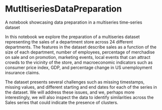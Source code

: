 # MutltiseriesDataPreparation
A notebook showcasing data preparation in a multiseries time-series dataset

In this notebook we explore the preparation of a multiseries dataset representing the sales of a department store across 24 different departments. The features in the dataset describe sales as a function of the size of each department, number of employees, percentage of merchadise on sale and on promotion, marketing events, local events that can attract crowds to the vicinity of the store, and macroeconomic indicators such as consumer price index, GDP, and percentage change in US unemployment insurance claims.

The dataset presents several challenges such as missing timestamps, missing values, and different starting and end dates for each of the series in the dataset. We will address these issues, and we, perhaps more interestingly, we will also inspect the data to identify similarities across the Sales series that could indicate the presence of clusters.

